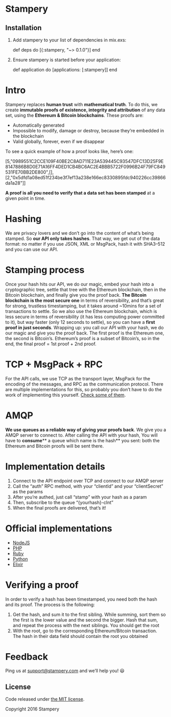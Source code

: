 # Stampery

## Installation

  1. Add stampery to your list of dependencies in mix.exs:

        def deps do
          [{:stampery, "~> 0.1.0"}]
        end

  2. Ensure stampery is started before your application:

        def application do
          [applications: [:stampery]]
        end
# Intro

Stampery replaces **human trust** with **mathematical truth**. To do this, we create **immutable proofs of existence, integrity and attribution** of any data set, using the **Ethereum & Bitcoin blockchains**.
These proofs are:

- Automatically generated
- Impossible to modify, damage or destroy, because they’re embedded in the blockchain
- Valid globally, forever, even if we disappear

To see a quick example of how a proof looks like, here’s one:

[5,"0989551C2CCE109F40BE2C8AD711E23A539445C93547DFC13D25F9E8147886B8D0E71A16FF4DED1CB4BC6AC2E4BBB5722F0996B24F79FC849531FE70BB2DE800",[],[2,"0x5dfd1a08ed51f234be3f7ef13a238e166ec8330895fdc940226cc39866da1a28"]]

**A proof is all you need to verify that a data set has been stamped** at a given point in time.

# Hashing

We are privacy lovers and we don’t go into the content of what’s being stamped. So **our API only takes hashes**. That way, we get out of the data format: no matter if you use JSON, XML or MsgPack, hash it with SHA3–512 and you can use our API.

# Stamping process

Once your hash hits our API, we do our magic, embed your hash into a cryptographic tree, settle that tree with the Ethereum blockchain, then in the Bitcoin blockchain, and finally give you the proof back.
**The Bitcoin blockchain is the most secure one** in terms of reversibility, and that’s great for strong, trustless timestamping, but it takes around ~10mins for a set of transactions to settle.
So we also use the Ethereum blockchain, which is less secure in terms of reversibility (it has less computing power committed to it), but way faster (only 12 seconds to settle), so you can have a **first proof in just seconds**.
Wrapping up: you call our API with your hash, we do our magic and give you the proof back. The first proof is the Ethereum one, the second is Bitcoin’s. Ethereum’s proof is a subset of Bitcoin’s, so in the end, the final proof = 1st proof + 2nd proof.

# TCP + MsgPack + RPC

For the API calls, we use TCP as the transport layer, MsgPack for the encoding of the messages, and RPC as the communication protocol. There are multiple implementations for this, so probably you don’t have to do the work of implementing this yourself. [Check some of them](https://github.com/msgpack-rpc/msgpack-rpc#implementations).

# AMQP

**We use queues as a reliable way of giving your proofs back**. We give you a AMQP server to connect to.
After calling the API with your hash, You will have to **consume**** a queue which name is the hash** you sent: both the Ethereum and Bitcoin proofs will be sent there.

# Implementation details
1. Connect to the API endpoint over TCP and connect to our AMQP server
2. Call the “auth” RPC method, with your “clientId” and your “clientSecret” as the params
3. After you’re authed, just call “stamp” with your hash as a param
4. Then, subscribe to the queue “{yourhash}-clnt”
5. When the final proofs are delivered, that’s it!

# Official implementations
- [NodeJS](https://github.com/stampery/node)
- [PHP](https://github.com/stampery/php)
- [Ruby](https://github.com/stampery/ruby)
- [Python](https://github.com/stampery/python)
- [Elixir](https://github.com/stampery/elixir)

# Verifying a proof
In order to verify a hash has been timestamped, you need both the hash and its proof.
The process is the following:

1. Get the hash, and sum it to the first sibling. While summing, sort them so the first is the lower value and the second the bigger. Hash that sum, and repeat the process with the next siblings. You should get the root
2. With the root, go to the corresponding Ethereum/Bitcoin transaction. The hash in their data field should contain the root you obtained
# Feedback

Ping us at support@stampery.com and we’ll help you! 😃


## License

Code released under
[the MIT license](https://github.com/stampery/js/blob/master/LICENSE).

Copyright 2016 Stampery
